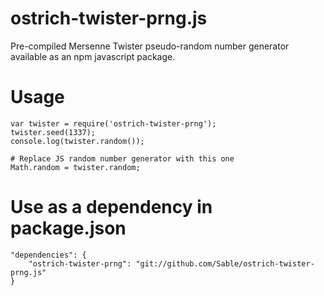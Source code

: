 # ostrich-twister-prng.js
Pre-compiled Mersenne Twister pseudo-random number generator available as an npm javascript package.

# Usage

    var twister = require('ostrich-twister-prng');
    twister.seed(1337);
    console.log(twister.random());
    
    # Replace JS random number generator with this one
    Math.random = twister.random;
    
# Use as a dependency in package.json

    "dependencies": { 
        "ostrich-twister-prng": "git://github.com/Sable/ostrich-twister-prng.js"
    }
